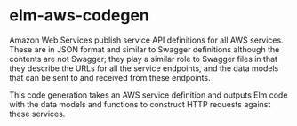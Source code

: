 # elm-aws-codegen

Amazon Web Services publish service API definitions for all AWS services. These are in JSON format
and similar to Swagger definitions although the contents are not Swagger; they play a similar role to Swagger files in that they describe the
URLs for all the service endpoints, and the data models that can be sent to and received from
these endpoints.

This code generation takes an AWS service definition and outputs Elm code with the data models
and functions to construct HTTP requests against these services.
